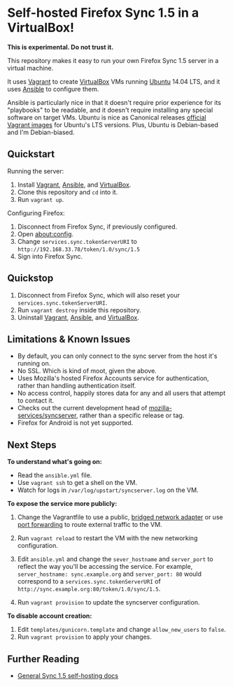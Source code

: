 # Self-hosted Firefox Sync 1.5 in a VirtualBox!

__This is experimental. Do not trust it.__

This repository makes it easy to run your own Firefox Sync 1.5 server in a virtual machine.

It uses [Vagrant][] to create [VirtualBox][] VMs running [Ubuntu][] 14.04 LTS, and it uses [Ansible][] to configure them.

Ansible is particularly nice in that it doesn't require prior experience for its "playbooks" to be readable, and it doesn't require installing any special software on target VMs. Ubuntu is nice as Canonical releases [official Vagrant images](https://vagrantcloud.com/ubuntu/trusty64) for Ubuntu's LTS versions. Plus, Ubuntu is Debian-based and I'm Debian-biased.

## Quickstart

Running the server:

1. Install [Vagrant][], [Ansible][], and [VirtualBox][].
2. Clone this repository and `cd` into it.
3. Run `vagrant up`.

Configuring Firefox:

1. Disconnect from Firefox Sync, if previously configured.
2. Open [about:config](about:config).
3. Change `services.sync.tokenServerURI` to `http://192.168.33.78/token/1.0/sync/1.5`
4. Sign into Firefox Sync.

## Quickstop

1. Disconnect from Firefox Sync, which will also reset your `services.sync.tokenServerURI`.
2. Run `vagrant destroy` inside this repository.
3. Uninstall [Vagrant][], [Ansible][], and [VirtualBox][].

## Limitations & Known Issues

- By default, you can only connect to the sync server from the host it's running on.
- No SSL. Which is kind of moot, given the above.
- Uses Mozilla's hosted Firefox Accounts service for authentication, rather than handling authentication itself.
- No access control, happily stores data for any and all users that attempt to contact it.
- Checks out the current development head of [mozilla-services/syncserver](https://github.com/mozilla-services/syncserver), rather than a specific release or tag.
- Firefox for Android is not yet supported.

## Next Steps

__To understand what's going on:__

- Read the `ansible.yml` file.
- Use `vagrant ssh` to get a shell on the VM.
- Watch for logs in `/var/log/upstart/syncserver.log` on the VM.

__To expose the service more publicly:__

1. Change the Vagrantfile to use a public, [bridged network adapter](http://docs.vagrantup.com/v2/networking/public_network.html) or use [port forwarding](http://docs.vagrantup.com/v2/networking/forwarded_ports.html) to route external traffic to the VM.

2. Run `vagrant reload` to restart the VM with the new networking configuration.

2. Edit `ansible.yml` and change the `sever_hostname` and `server_port` to reflect the way you'll be accessing the service.
   For example, `server_hostname: sync.example.org` and `server_port: 80` would correspond to a `services.sync.tokenServerURI` of `http://sync.example.org:80/token/1.0/sync/1.5`.

4. Run `vagrant provision` to update the syncserver configuration.

__To disable account creation:__

1. Edit `templates/gunicorn.template` and change `allow_new_users` to `false`.
2. Run `vagrant provision` to apply your changes.

## Further Reading

- [General Sync 1.5 self-hosting docs](https://docs.services.mozilla.com/howtos/run-sync-1.5.html)

[Vagrant]: http://vagrantup.com
[Ansible]: http://ansible.com
[VirtualBox]: http://virtualbox.org
[Ubuntu]: http://ubuntu.com
